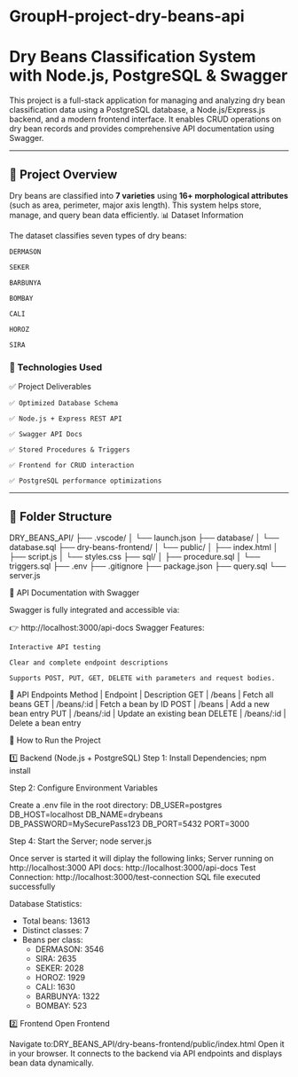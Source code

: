 # GroupH-project-dry-beans-api
# Dry Beans Classification System with Node.js, PostgreSQL & Swagger

This project is a full-stack application for managing and analyzing dry bean classification data using a PostgreSQL database, a Node.js/Express.js backend, and a modern frontend interface. It enables CRUD operations on dry bean records and provides comprehensive API documentation using Swagger.

---

## 📌 Project Overview

Dry beans are classified into **7 varieties** using **16+ morphological attributes** (such as area, perimeter, major axis length). This system helps store, manage, and query bean data efficiently.
📊 Dataset Information

The dataset classifies seven types of dry beans:

    DERMASON

    SEKER

    BARBUNYA

    BOMBAY

    CALI

    HOROZ

    SIRA


### 🧠 Technologies Used

✅ Project Deliverables

    ✅ Optimized Database Schema

    ✅ Node.js + Express REST API

    ✅ Swagger API Docs

    ✅ Stored Procedures & Triggers

    ✅ Frontend for CRUD interaction

    ✅ PostgreSQL performance optimizations
---

## 📂 Folder Structure

DRY_BEANS_API/
├── .vscode/
│   └── launch.json
├── database/
│   └── database.sql
├── dry-beans-frontend/
│   └── public/
│       ├── index.html
│       ├── script.js
│       └── styles.css
├── sql/
│   ├── procedure.sql
│   └── triggers.sql
├── .env
├── .gitignore
├── package.json
├── query.sql
└── server.js

🧪 API Documentation with Swagger

Swagger is fully integrated and accessible via:

👉 http://localhost:3000/api-docs
Swagger Features:

    Interactive API testing

    Clear and complete endpoint descriptions

    Supports POST, PUT, GET, DELETE with parameters and request bodies.

🔁 API Endpoints
Method | Endpoint | Description
GET | /beans | Fetch all beans
GET | /beans/:id | Fetch a bean by ID
POST | /beans | Add a new bean entry
PUT | /beans/:id | Update an existing bean
DELETE | /beans/:id | Delete a bean entry

🚀 How to Run the Project

1️⃣ Backend (Node.js + PostgreSQL)
Step 1: Install Dependencies;
npm install

Step 2: Configure Environment Variables

Create a .env file in the root directory:
DB_USER=postgres
DB_HOST=localhost
DB_NAME=drybeans
DB_PASSWORD=MySecurePass123
DB_PORT=5432
PORT=3000

Step 4: Start the Server; node server.js

Once server is started it will diplay the following links;
Server running on http://localhost:3000
API docs: http://localhost:3000/api-docs
Test Connection: http://localhost:3000/test-connection
SQL file executed successfully

Database Statistics: 
- Total beans: 13613 
- Distinct classes: 7
- Beans per class:   
  - DERMASON: 3546   
  - SIRA: 2635       
  - SEKER: 2028      
  - HOROZ: 1929      
  - CALI: 1630       
  - BARBUNYA: 1322   
  - BOMBAY: 523      


2️⃣ Frontend
Open Frontend

Navigate to:DRY_BEANS_API/dry-beans-frontend/public/index.html
Open it in your browser. It connects to the backend via API endpoints and displays bean data dynamically.
